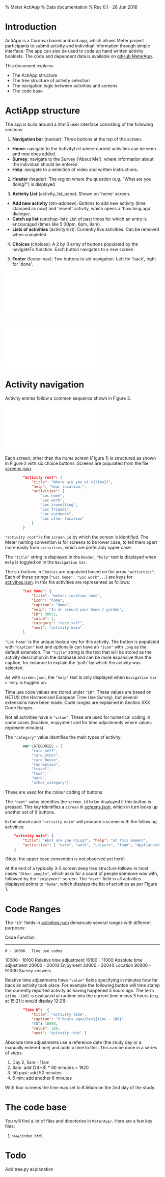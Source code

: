 % Meter ActiApp
% Data documentation
% Rev 0.1 - 28 Jun 2016

Introduction
============

ActiApp is a Cordova based android app, which allows Meter project participants to submit activity and individual information through simple interface. The app can also be used to code up hand written activity booklets. The code and dependent data is available on [gitHub MeterApp](https://github.com/PhilGrunewald/MeterApp).

This document explains

- The ActiApp structure
- The tree structure of activity selection
- The navigation logic between activities and screens
- The code base

ActiApp structure
=================

The app is build around a html5 user interface consisting of the following sections:

1. **Navigation bar** (navbar): Three buttons at the top of the screen.

- **Home**: navigate to the ActivityList where current activities can be seen and new ones added.
- **Survey**: navigate to the Survey ('About Me'), where information about the individual should be entered.
- **Help**: navigate to a selection of video and written instructions.

2. **Header** (header): The region where the question (e.g. "What are you doing?") is displayed

3. **Activity List** (activity_list_pane): Shown on 'home' screen. 

- **Add new activity** (btn-addnew): Buttons to add new activity (time stamped as now) and 'recent' activity, which opens a 'how long ago' dialogue.
- **Catch up list** (catchup-list): List of past times for which an entry is encouraged (times like 5:30pm, 6pm, 8am).
- **Lists of activities** (activity-list): Currently live activities. Can be removed when completed.

4. **Choices** (choices): A 2 by 3 array of buttons populated by the navigateTo function. Each button navigates to a new screen.

5. **Footer** (footer-nav): Two buttons to aid navigation. Left for 'back', right for 'done'.

![Home screen](/docs/home_screen.pdf)

![Activity choice screen](activity_screen.pdf)

Activity navigation
===================

Activity entries follow a common sequence shown in Figure 3.

![Entry sequence for activities](activity_flow.pdf)

Each screen, other than the _home screen_ (Figure 1) is structured as shown in Figure 2 with six choice buttons. Screens are populated from the file [screens.json](https://github.com/PhilGrunewald/MeterApp/blob/master/www/js/screens.json).

``` json
		"activity root": {
			"title": "Where are you at ${time}?",
			"help": "Your location.",
			"activities": [
				"Loc home",
				"Loc work",
				"Loc travelling",
				"Loc friends",
				"Loc outdoors",
				"Loc other location"
			]
		}
```

`"activity root"` is the `screen_id` by which the screen is identified. The Meter naming convention is for screens to be lower case, to tell them apart more easily from `activities`, which are preferably upper case.

The `"title"` string is displayed in the `Header`, `"help"` text is displayed when `Help` is toggled on in the `Navigation bar`.

The six buttons in `Choices` are populated based on the array `"activities"`. Each of those strings (`"Loc home", "Loc work"...`) are keys for [activities.json](https://github.com/PhilGrunewald/MeterApp/blob/master/www/js/activities.json). In this file activities are represented as follows:

``` json
		"Loc home": {
			"title": "meter: location home",
			"icon": "home",
			"caption": "Home",
			"help": "In or around your home / garden",
			"ID": 30011,
			"value": 1,
			"category": "care_self",
			"next": "activity main"
		}
```

`"Loc home"` is the unique lookup key for this activity. The button is populated with `"caption"` text and optionally can have an `"icon"` with `.png` as the default extension. The `"title"` string is the text that will be stored as the activity description in the database and can be more expansive than the caption, for instance to explain the 'path' by which the activity was selected.

As with `screen.json`, the `"help"` text is only displayed when `Navigation bar > Help` is toggled on.

Time use code values are stored under `"ID"`. These values are based on HETUS (the Harmonised European Time Use Survey), but several extensions have been made. Code ranges are explained in Section XXX Code Ranges.

Not all activities have a `"value"`. These are used for numerical coding in some cases (location, enjoyment and for time adjustments where values represent minutes).

The `"category"` value identifies the main types of activity:

``` javascript
		var CATEGORIES = [
			"care_self",
		    "care_other",
		    "care_house",
		    "recreation",
		    "travel",
		    "food",
		    "work",
		    "other_category"];
```

These are used for the colour coding of buttons.

The `"next"` value identifies the `screen_id` to be displayed if this button is pressed. This key identifies a `screen` in [screens.json](https://github.com/PhilGrunewald/MeterApp/blob/master/www/js/screens.json), which in turn looks up another set of 6 buttons.

In the above case `"activity main"` will produce a screen with the following activities:

``` json
	"activity main": {
		"title": "What are you doing?", "help": "at this moment",
		"activities": [ "care", "work", "Leisure", "food", "Appliances", "more recent" ]
	}
```
(Note: the upper case convention is not observed yet here)

At the end of a typically 3-5 screen deep tree structure follows in most cases `"Other people"`, which asks for a count of people someone was with, followed by the `"enjoyment"` screen. The `"next"` field in all activities displayed points to `"home"`, which displays the list of activities as per Figure 1.

Code Ranges
===========

The `"ID"` fields in [activities.json](https://github.com/PhilGrunewald/MeterApp/blob/master/www/js/activities.json) demarcate several ranges with different purposes:

Code		    Function
-------------   ----------
    0 - 10000	Time use codes
10000 - 10100	Relative time adjustment
10100 - 11000	Absolute time adjustment
20000 - 20010	Enjoyment
30000 - 30040	Location
90000 - 91000	Survey answers

Relative time adjustments have `"value"` fields specifying in minutes how far back an activity took place. For example the following button will time stamp the currently reported activity as having happened 3 hours ago. The term `$time -180}` is evaluated at runtime into the current time minus 3 hours (e.g. at 15:21 it would display 12:21):

``` json
		"Time 8":  { 
			"title": "activity time", 
			"caption": "3 hours ago</br>${time - 180}"
			"ID": 10008, 
			"value": 180, 
			"next": "activity root" }
```

Absolute time adjustments use a reference date (the study day or a manually entered one) and adds a time to this. This can be done in a series of steps.

1. Day 2, 5am - 11am
2. 8am: add (24+8) * 60 minutes = 1920
3. 50 past: add 50 minutes
4. 6 min: add another 6 minutes

With four screens the time was set to 8:56am on the 2nd day of the study.


The code base
=============

You will find a lot of files and directories in `MeterApp/`. Here are a few key files:

1. `www/index.html`

Todo
====
Add tree.py explanation

